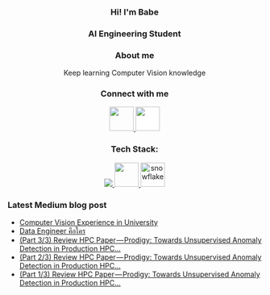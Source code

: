 <h3 align="Center">Hi! I'm Babe</h3>
<h3 align="Center">AI Engineering Student</h3>
<h3 align="Center">About me</h3>
<p align="Center">Keep learning Computer Vision knowledge</p>

<h3 align="Center">Connect with me</h3>
<p align="Center">
<a href="https://www.linkedin.com/in/babebp/" target="blank">
<img src="https://cdn1.iconfinder.com/data/icons/logotypes/32/circle-linkedin-512.png" style="height: 3rem"/>
</a>
<a href="https://medium.com/@tpacharawut.work" target="blank">
<img src="https://cdn-icons-png.flaticon.com/512/5968/5968906.png" style="height: 3rem; background-color:white"/>
</a>
</p>

<h3 align="Center">Tech Stack:</h3>  
<p align="center">
  <a href="https://skillicons.dev">
    <img src="https://skillicons.dev/icons?i=python,scala,bash,gcp,aws,selenium,docker" />
    <img src="https://user-images.githubusercontent.com/25181517/184357834-eba1eee1-6074-4b9c-8ed3-5373868096cc.png" style="height: 3rem"/>
    <img src="https://cdn.icon-icons.com/icons2/2699/PNG/512/snowflake_logo_icon_167979.png" alt="snowflake"  style="height: 3rem"/>
  </a>
</p>

<h3>Latest Medium blog post</h3>

<!-- BLOG-POST-LIST:START -->
- [Computer Vision Experience in University](https://medium.com/@babebpx/computer-vision-experience-in-university-93c2bbcfeebc?source=rss-8fef63e505a------2)
- [Data Engineer คือใคร](https://medium.com/@babebpx/data-engineer-%E0%B8%84%E0%B8%B7%E0%B8%AD%E0%B9%83%E0%B8%84%E0%B8%A3-a606f809e125?source=rss-8fef63e505a------2)
- [&lpar;Part 3/3&rpar; Review HPC Paper — Prodigy: Towards Unsupervised Anomaly Detection in Production HPC…](https://medium.com/@babebpx/part-3-3-review-hpc-paper-prodigy-towards-unsupervised-anomaly-detection-in-production-hpc-eddc8a1c1088?source=rss-8fef63e505a------2)
- [&lpar;Part 2/3&rpar; Review HPC Paper — Prodigy: Towards Unsupervised Anomaly Detection in Production HPC…](https://medium.com/@babebpx/part-2-3-review-hpc-paper-prodigy-towards-unsupervised-anomaly-detection-in-production-hpc-1456bf28843b?source=rss-8fef63e505a------2)
- [&lpar;Part 1/3&rpar; Review HPC Paper — Prodigy: Towards Unsupervised Anomaly Detection in Production HPC…](https://medium.com/@babebpx/part-1-3-review-hpc-paper-prodigy-towards-unsupervised-anomaly-detection-in-production-hpc-85c048b438d0?source=rss-8fef63e505a------2)
<!-- BLOG-POST-LIST:END -->



